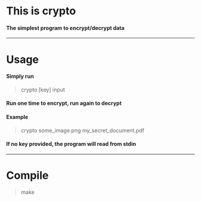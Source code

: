 # This is crypto
#### The simplest program to encrypt/decrypt data

---

# Usage
#### Simply run
> crypto [key] input
#### Run one time to encrypt, run again to decrypt
#### Example
> crypto some_image.png my_secret_document.pdf
#### If no key provided, the program will read from stdin

---

# Compile
> make
